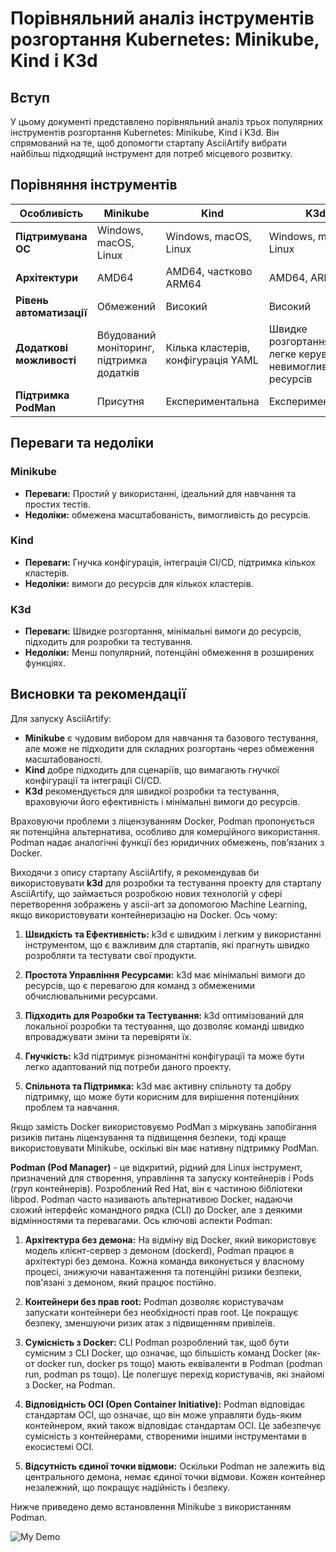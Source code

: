 
# Порівняльний аналіз інструментів розгортання Kubernetes: Minikube, Kind і K3d

## Вступ

У цьому документі представлено порівняльний аналіз трьох популярних інструментів розгортання Kubernetes: Minikube, Kind і K3d. Він спрямований на те, щоб допомогти стартапу AsciiArtify вибрати найбільш підходящий інструмент для потреб місцевого розвитку.

## Порівняння інструментів

| Особливість                | Minikube        | Kind            | K3d             |
|------------------------|-----------------|-----------------|-----------------|
| **Підтримувана ОС**       | Windows, macOS, Linux | Windows, macOS, Linux | Windows, macOS, Linux |
| **Архітектури**      | AMD64           | AMD64, частково ARM64 | AMD64, ARM64   |
| **Рівень автоматизації**         | Обмежений         | Високий            | Високий            |
| **Додаткові можливості**| Вбудований моніторинг, підтримка додатків | Кілька кластерів, конфігурація YAML | Швидке розгортання, легке керування, невимогливий до ресурсів |
| **Підтримка PodMan** | Присутня | Експериментальна | Експериментальна |

## Переваги та недоліки

### Minikube
- **Переваги:** Простий у використанні, ідеальний для навчання та простих тестів.
- **Недоліки:** обмежена масштабованість, вимогливість до ресурсів.

### Kind
- **Переваги:** Гнучка конфігурація, інтеграція CI/CD, підтримка кількох кластерів.
- **Недоліки:** вимоги до ресурсів для кількох кластерів.

### K3d
- **Переваги:** Швидке розгортання, мінімальні вимоги до ресурсів, підходить для розробки та тестування.
- **Недоліки:** Менш популярний, потенційні обмеження в розширених функціях.

## Висновки та рекомендації

Для запуску AsciiArtify:
- **Minikube** є чудовим вибором для навчання та базового тестування, але може не підходити для складних розгортань через обмеження масштабованості.
- **Kind** добре підходить для сценаріїв, що вимагають гнучкої конфігурації та інтеграції CI/CD.
- **K3d** рекомендується для швидкої розробки та тестування, враховуючи його ефективність і мінімальні вимоги до ресурсів.

Враховуючи проблеми з ліцензуванням Docker, Podman пропонується як потенційна альтернатива, особливо для комерційного використання. Podman надає аналогічні функції без юридичних обмежень, пов’язаних з Docker.

Виходячи з опису стартапу AsciiArtify, я рекомендував би використовувати **k3d** для розробки та тестування проекту для стартапу AsciiArtify, що займається розробкою нових технологій у сфері перетворення зображень у ascii-art за допомогою Machine Learning, якщо використовувати контейнеризацію на Docker. Ось чому:

1. **Швидкість та Ефективність:** k3d є швидким і легким у використанні інструментом, що є важливим для стартапів, які прагнуть швидко розробляти та тестувати свої продукти.

2. **Простота Управління Ресурсами:** k3d має мінімальні вимоги до ресурсів, що є перевагою для команд з обмеженими обчислювальними ресурсами.

3. **Підходить для Розробки та Тестування:** k3d оптимізований для локальної розробки та тестування, що дозволяє команді швидко впроваджувати зміни та перевіряти їх.

4. **Гнучкість:** k3d підтримує різноманітні конфігурації та може бути легко адаптований під потреби даного проекту.

5. **Спільнота та Підтримка:** k3d має активну спільноту та добру підтримку, що може бути корисним для вирішення потенційних проблем та навчання.

Якщо замість Docker використовуємо PodMan з міркувань запобігання ризиків питань ліцензування та підвищення безпеки, тоді краще використовувати Minikube, оскількі він має нативну підтримку PodMan.

**Podman (Pod Manager)** - це відкритий, рідний для Linux інструмент, призначений для створення, управління та запуску контейнерів і Pods (груп контейнерів). Розроблений Red Hat, він є частиною бібліотеки libpod. Podman часто називають альтернативою Docker, надаючи схожий інтерфейс командного рядка (CLI) до Docker, але з деякими відмінностями та перевагами. Ось ключові аспекти Podman:

1. **Архітектура без демона:** На відміну від Docker, який використовує модель клієнт-сервер з демоном (dockerd), Podman працює в архітектурі без демона. Кожна команда виконується у власному процесі, знижуючи навантаження та потенційні ризики безпеки, пов'язані з демоном, який працює постійно.

2. **Контейнери без прав root:** Podman дозволяє користувачам запускати контейнери без необхідності прав root. Це покращує безпеку, зменшуючи ризик атак з підвищенням привілеїв.

3. **Сумісність з Docker:** CLI Podman розроблений так, щоб бути сумісним з CLI Docker, що означає, що більшість команд Docker (як-от docker run, docker ps тощо) мають еквіваленти в Podman (podman run, podman ps тощо). Це полегшує перехід користувачів, які знайомі з Docker, на Podman.

4. **Відповідність OCI (Open Container Initiative):** Podman відповідає стандартам OCI, що означає, що він може управляти будь-яким контейнером, який також відповідає стандартам OCI. Це забезпечує сумісність з контейнерами, створеними іншими інструментами в екосистемі OCI.

5. **Відсутність єдиної точки відмови:** Оскільки Podman не залежить від центрального демона, немає єдиної точки відмови. Кожен контейнер незалежний, що покращує надійність і безпеку.

Нижче приведено демо встановлення Minikube з використанням Podman.

![My Demo](../screen_capture_installing_minikube.gif)

